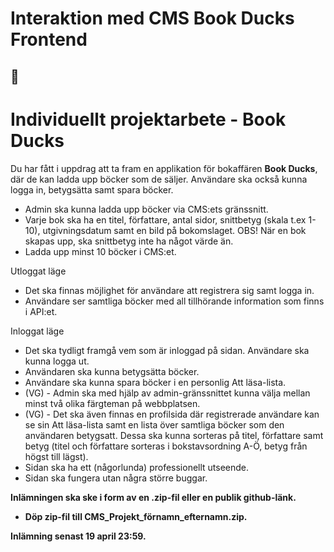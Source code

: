 # Interaktion med CMS Book Ducks Frontend

## 🦆

<!-- Output copied to clipboard! -->

<!-----

Yay, no errors, warnings, or alerts!

Conversion time: 0.302 seconds.


Using this Markdown file:

1. Paste this output into your source file.
2. See the notes and action items below regarding this conversion run.
3. Check the rendered output (headings, lists, code blocks, tables) for proper
   formatting and use a linkchecker before you publish this page.

Conversion notes:

* Docs to Markdown version 1.0β34
* Wed Apr 05 2023 08:05:55 GMT-0700 (PDT)
* Source doc:  Individuellt projektarbete - Book Ducks のコピー
----->

# Individuellt projektarbete - Book Ducks

Du har fått i uppdrag att ta fram en applikation för bokaffären **Book Ducks**, där de kan ladda upp böcker som de säljer. Användare ska också kunna logga in, betygsätta samt spara böcker.

- Admin ska kunna ladda upp böcker via CMS:ets gränssnitt.
- Varje bok ska ha en titel, författare, antal sidor, snittbetyg (skala t.ex 1-10), utgivningsdatum samt en bild på bokomslaget. OBS! När en bok skapas upp, ska snittbetyg inte ha något värde än.
- Ladda upp minst 10 böcker i CMS:et.

Utloggat läge

- Det ska finnas möjlighet för användare att registrera sig samt logga in.
- Användare ser samtliga böcker med all tillhörande information som finns i API:et.

Inloggat läge

- Det ska tydligt framgå vem som är inloggad på sidan. Användare ska kunna logga ut.
- Användaren ska kunna betygsätta böcker.
- Användare ska kunna spara böcker i en personlig Att läsa-lista.
- (VG) - Admin ska med hjälp av admin-gränssnittet kunna välja mellan minst två olika färgteman på webbplatsen.
- (VG) - Det ska även finnas en profilsida där registrerade användare kan se sin Att läsa-lista samt en lista över samtliga böcker som den användaren betygsatt. Dessa ska kunna sorteras på titel, författare samt betyg (titel och författare sorteras i bokstavsordning A-Ö, betyg från högst till lägst).
- Sidan ska ha ett (någorlunda) professionellt utseende.
- Sidan ska fungera utan några större buggar.

**Inlämningen ska ske i form av en .zip-fil eller en publik github-länk.**

- **Döp zip-fil till CMS_Projekt_förnamn_efternamn.zip.**

**Inlämning senast 19 april 23:59.**
